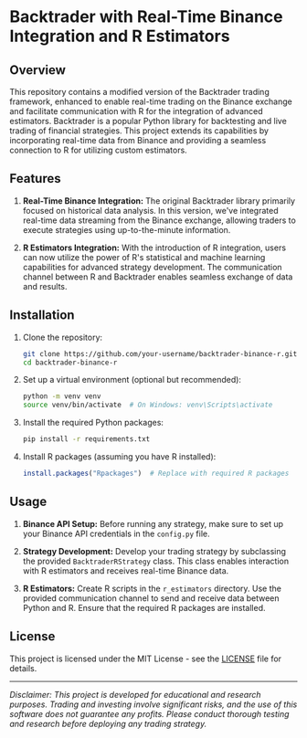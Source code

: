 # Backtrader with Real-Time Binance Integration and R Estimators


## Overview

This repository contains a modified version of the Backtrader trading framework, enhanced to enable real-time trading on the Binance exchange and facilitate communication with R for the integration of advanced estimators. Backtrader is a popular Python library for backtesting and live trading of financial strategies. This project extends its capabilities by incorporating real-time data from Binance and providing a seamless connection to R for utilizing custom estimators.

## Features

1. **Real-Time Binance Integration:** The original Backtrader library primarily focused on historical data analysis. In this version, we've integrated real-time data streaming from the Binance exchange, allowing traders to execute strategies using up-to-the-minute information.

2. **R Estimators Integration:** With the introduction of R integration, users can now utilize the power of R's statistical and machine learning capabilities for advanced strategy development. The communication channel between R and Backtrader enables seamless exchange of data and results.

## Installation

1. Clone the repository:
   ```bash
   git clone https://github.com/your-username/backtrader-binance-r.git
   cd backtrader-binance-r
   ```

2. Set up a virtual environment (optional but recommended):
   ```bash
   python -m venv venv
   source venv/bin/activate  # On Windows: venv\Scripts\activate
   ```

3. Install the required Python packages:
   ```bash
   pip install -r requirements.txt
   ```

4. Install R packages (assuming you have R installed):
   ```R
   install.packages("Rpackages")  # Replace with required R packages
   ```

## Usage

1. **Binance API Setup:** Before running any strategy, make sure to set up your Binance API credentials in the `config.py` file.

2. **Strategy Development:** Develop your trading strategy by subclassing the provided `BacktraderRStrategy` class. This class enables interaction with R estimators and receives real-time Binance data.

3. **R Estimators:** Create R scripts in the `r_estimators` directory. Use the provided communication channel to send and receive data between Python and R. Ensure that the required R packages are installed.




## License

This project is licensed under the MIT License - see the [LICENSE](LICENSE) file for details.

---

*Disclaimer: This project is developed for educational and research purposes. Trading and investing involve significant risks, and the use of this software does not guarantee any profits. Please conduct thorough testing and research before deploying any trading strategy.*
